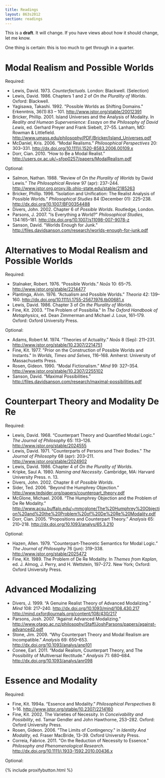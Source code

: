 ```yaml
---
title: Readings
layout: 863s2012
section: readings
---
```


This is a **draft**. It will change. If you have views about how it should change, let me know.

One thing is certain: this is too much to get through in a quarter.

# Modal Realism and Possible Worlds

Required:

-   Lewis, David. 1973. *Counterfactuals*. London: Blackwell.
    (Selection)
-   Lewis, David. 1986. Chapters 1 and 2 of *On the Plurality of
    Worlds*. Oxford: Blackwell.
-   Yagisawa, Takashi. 1992. "Possible Worlds as Shifting Domains."
    Erkenntnis, 36(1):83 – 101. <http://www.jstor.org/stable/20012391>
-   Bricker, Phillip. 2001. Island Universes and the Analysis of
    Modality. In *Reality and Humean Supervenience: Essays on the
    Philosophy of David Lewis*, ed. Gerhard Preyer and Frank Siebelt,
    27–55. Lanham, MD: Rowman & Littlefield.
    <http://www.umass.edu/philosophy/PDF/Bricker/Island_Universes.pdf>
-   McDaniel, Kris. 2006. “Modal Realisms.” *Philosophical Perspectives*
    20: 303–331. <http://dx.doi.org/10.1111/j.1520-8583.2006.00109.x>
-   Dorr, Cian. 2010. “How to Be a Modal Realist.”
    <http://users.ox.ac.uk/~sfop0257/papers/ModalRealism.pdf>



Optional:

-   Salmon, Nathan. 1988. “Review of *On the Plurality of Worlds* by
    David Lewis.” *The Philosophical Review* 97 (apr): 237–244. <http://www.jstor.org.proxy.lib.ohio-state.edu/stable/2185263>
-   Bricker, Phillip. 1996. “Isolation and Unification: The Realist
    Analysis of Possible Worlds.” *Philosophical Studies* 84 (December
    01): 225–238. <http://dx.doi.org/10.1007/BF00354488>
-   Divers, John. 2002. Chapter 6 of *Possible Worlds*. Routledge,
    London.
-   Parsons, J. 2007. "Is Everything a World?" *Philosophical Studies*,
    134:165–181. <http://dx.doi.org/10.1007/s11098-007-9078-z> 
-   Sanson, David. "Worlds Enough for Junk." <http://files.davidsanson.com/research/worlds-enough-for-junk.pdf>

# Alternatives to Modal Realism and Possible Worlds

Required:

-   Stalnaker, Robert. 1976. “Possible Worlds.” *Noûs* 10: 65–75. <http://www.jstor.org/stable/2214477>
-   Plantinga, Alvin. 1976. “Actualism and Possible Worlds.” *Theoria*
    42: 139–160. <http://dx.doi.org/10.1111/j.1755-2567.1976.tb00681.x>
-   Lewis, David. 1986. Chapter 3 of *On the Plurality of Worlds*.
-   Fine, Kit. 2003. "The Problem of Possibilia." In *The Oxford
    Handbook of Metaphysics*, ed. Dean Zimmerman and Michael J. Loux,
    161–179. Oxford: Oxford University Press.

Optional:

-   Adams, Robert M. 1974. “Theories of Actuality.” *Noûs* 8 (Sep):
    211–231. <http://www.jstor.org/stable/10.2307/2214751>
-   Fine, Kit. 1977. "Prior on the Construction of Possible Worlds and
    Instants." In *Worlds, Times and Selves*, 116–168. Amherst:
    University of Massachusetts Press.
-   Rosen, Gideon. 1990. “Modal Fictionalism.” *Mind* 99: 327–354.
    <http://www.jstor.org/stable/10.2307/2255102>
-   Sanson, David. “Maximal Possibilities.”
    <http://files.davidsanson.com/research/maximal-possibilities.pdf>

# Counterpart Theory and Modality De Re

Required:

-   Lewis, David. 1968. “Counterpart Theory and Quantified Modal Logic.”
    *The Journal of Philosophy* 65: 113–126. <http://www.jstor.org/stable/2024555>
-   Lewis, David. 1971. “Counterparts of Persons and Their Bodies.” *The
    Journal of Philosophy* 68 (apr): 203–211. <http://www.jstor.org/stable/2024902>
-   Lewis, David. 1986. Chapter 4 of *On the Plurality of Worlds*.
-   Kripke, Saul A. 1980. *Naming and Necessity*. Cambridge, MA: Harvard
    University Press. n. 13.
-   Divers, John. 2002. Chapter 8 of *Possible Worlds*.
-   Sider, Ted. 2006. “Beyond the Humphrey Objection.” <http://www.tedsider.org/papers/counterpart_theory.pdf>
-   McGlone, Michael. 2008. “The Humphrey Objection and the Problem of
    De Re Modality.” <http://www.acsu.buffalo.edu/~mmcglone/The%20Humphrey%20Objection%20and%20the%20Problem%20of%20De%20Re%20Modality.pdf>
-   Dorr, Cian. 2005. “Propositions and Counterpart Theory.” *Analysis*
    65: 210–218. <http://dx.doi.org/10.1093/analys/65.3.210>

Optional:

-   Hazen, Allen. 1979. “Counterpart-Theoretic Semantics for Modal
    Logic.” *The Journal of Philosophy* 76 (jun): 319–338. <http://www.jstor.org/stable/2025472>
-   Fine, Kit. 1989. The Problem of De Re Modality. In *Themes from
    Kaplan*, ed. J. Almog, J. Perry, and H. Wettstein, 197–272. New
    York; Oxford: Oxford University Press.
 
# Advanced Modalizing

-   Divers, J. 1999. “A Genuine Realist Theory of Advanced Modalizing.”
    *Mind* 108: 217–240. <http://dx.doi.org/10.1093/mind/108.430.217>
    <http://mind.oxfordjournals.org/content/108/430/217>
-   Parsons, Josh. 2007. “Against Advanced Modalizing.” <http://www.otago.ac.nz/philosophy/Staff/JoshParsons/papers/against-advanced2.pdf>
-   Stone, Jim. 2009. “Why Counterpart Theory and Modal Realism are
    Incompatible.” *Analysis* 69: 650–653. <http://dx.doi.org/10.1093/analys/anp101>
-   Conee, Earl. 2011. “Modal Realism, Counterpart Theory, and The
    Possibility of Multiversal Rectitude.” *Analysis* 71: 680–684. <http://dx.doi.org/10.1093/analys/anr098>


# Essence and Modality

Required:

-   Fine, Kit. 1994a. “Essence and Modality.” *Philosophical
    Perspectives* 8: 1–16. <http://www.jstor.org/stable/10.2307/2214160>
-   Fine, Kit. 2002. The Varieties of Necessity. In *Conceivability and
    Possibility*, ed. Tamar Gendler and John Hawthorne, 253–282. Oxford:
    Oxford University Press.
-   Rosen, Gideon. 2006. "The Limits of Contingency." in *Identity And
    Modality*, ed. Fraser MacBride, 13–39. Oxford University Press.
-   Correia, Fabrice. 2011. "On the Reduction of Necessity to Essence."
    *Philosophy and Phenomenological Research*.
    <http://dx.doi.org/10.1111/j.1933-1592.2010.00436.x>

Optional:



{% include proxifybutton.html %}
